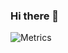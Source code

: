 ### Hi there 👋

![Metrics](https://metrics.lecoq.io/billykwok?template=classic&followup=1&isocalendar=1&languages=1&stars=1&languages.ignored=JavaScript%2FTypeScript%2C%20CSS%2C%20Rust%2C%20Swift%2C%20Kotlin%2FJava&isocalendar.duration=half-year&stars.limit=4&config.timezone=Asia%2FHong_Kong)
